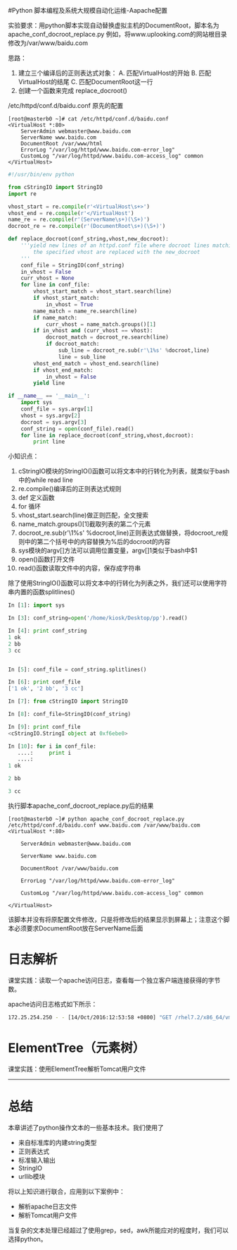 #Python 脚本编程及系统大规模自动化运维-Aapache配置

实验要求：用python脚本实现自动替换虚拟主机的DocumentRoot，脚本名为apache_conf_docroot_replace.py
例如，将www.uplooking.com的网站根目录修改为/var/www/baidu.com

思路：
1. 建立三个编译后的正则表达式对象：
	A. 匹配VirtualHost的开始
	B. 匹配VirtualHost的结尾
	C. 匹配DocumentRoot这一行
2. 创建一个函数来完成 replace_docroot()

/etc/httpd/conf.d/baidu.conf 原先的配置
```shell
[root@masterb0 ~]# cat /etc/httpd/conf.d/baidu.conf
<VirtualHost *:80>
    ServerAdmin webmaster@www.baidu.com
    ServerName www.baidu.com
	DocumentRoot /var/www/html
    ErrorLog "/var/log/httpd/www.baidu.com-error_log"
    CustomLog "/var/log/httpd/www.baidu.com-access_log" common
</VirtualHost>
```

```python
#!/usr/bin/env python

from cStringIO import StringIO
import re

vhost_start = re.compile(r'<VirtualHost\s+>')
vhost_end = re.compile(r'</VirtualHost')
name_re = re.compile(r'(ServerName\s+)(\S+)')
docroot_re = re.compile(r'(DocumentRoot\s+)(\S+)')

def replace_docroot(conf_string,vhost,new_docroot):
	'''yield new lines of an httpd.conf file where docroot lines matching
		the specified vhost are replaced with the new_docroot
	'''
	conf_file = StringIO(conf_string)
	in_vhost = False
	curr_vhost = None
	for line in conf_file:
		vhost_start_match = vhost_start.search(line)
		if vhost_start_match:
			in_vhost = True
		name_match = name_re.search(line)
		if name_match:
			curr_vhost = name_match.groups()[1]
		if in_vhost and (curr_vhost == vhost):
			docroot_match = docroot_re.search(line)
			if docroot_match:
				sub_line = docroot_re.sub(r'\1%s' %docroot,line)
				line = sub_line
		vhost_end_match = vhost_end.search(line)
		if vhost_end_match:
			in_vhost = False
		yield line

if __name__ == '__main__':
	import sys
	conf_file = sys.argv[1]
	vhost = sys.argv[2]
	docroot = sys.argv[3]
	conf_string = open(conf_file).read()
	for line in replace_docroot(conf_string,vhost,docroot):
		print line
```

小知识点：
1. cStringIO模块的StringIO()函数可以将文本中的行转化为列表，就类似于bash中的while read line
2. re.compile()编译后的正则表达式规则
3. def 定义函数
4. for 循环
5. vhost_start.search(line)做正则匹配，全文搜索
6. name_match.groups()[1]截取列表的第二个元素
7. docroot_re.sub(r'\1%s' %docroot,line)正则表达式做替换，将docroot_re规则中的第二个括号中的内容替换为%后的docroot的内容
8. sys模块的argv[]方法可以调用位置变量，argv[]1类似于bash中$1
9. open()函数打开文件
10. read()函数读取文件中的内容，保存成字符串

除了使用StringIO()函数可以将文本中的行转化为列表之外，我们还可以使用字符串内置的函数splitlines()
```python
In [1]: import sys

In [3]: conf_string=open('/home/kiosk/Desktop/pp').read()

In [4]: print conf_string
1 ok
2 bb
3 cc


In [5]: conf_file = conf_string.splitlines()

In [6]: print conf_file
['1 ok', '2 bb', '3 cc']

In [7]: from cStringIO import StringIO

In [8]: conf_file=StringIO(conf_string)

In [9]: print conf_file
<cStringIO.StringI object at 0xf6ebe0>

In [10]: for i in conf_file:
   ....:     print i
   ....:     
1 ok

2 bb

3 cc
```

执行脚本apache_conf_docroot_replace.py后的结果
```
[root@masterb0 ~]# python apache_conf_docroot_replace.py /etc/httpd/conf.d/baidu.conf www.baidu.com /var/www/baidu.com
<VirtualHost *:80>

    ServerAdmin webmaster@www.baidu.com

    ServerName www.baidu.com

    DocumentRoot /var/www/baidu.com

    ErrorLog "/var/log/httpd/www.baidu.com-error_log"

    CustomLog "/var/log/httpd/www.baidu.com-access_log" common

</VirtualHost>

```
该脚本并没有将原配置文件修改，只是将修改后的结果显示到屏幕上；注意这个脚本必须要求DocumentRoot放在ServerName后面

# 日志解析

课堂实践：读取一个apache访问日志，查看每一个独立客户端连接获得的字节数。

apache访问日志格式如下所示：
```bash
172.25.254.250 - - [14/Oct/2016:12:53:58 +0800] "GET /rhel7.2/x86_64/vms/db100-masterb-vdb.qcow2 HTTP/1.1" 200 197120 "-" "curl/7.29.0"
```

# ElementTree（元素树）


课堂实践：使用ElementTree解析Tomcat用户文件

---

# 总结

本章讲述了python操作文本的一些基本技术。我们使用了
* 来自标准库的内建string类型
* 正则表达式
* 标准输入输出
* StringIO
* urllib模块

将以上知识进行联合，应用到以下案例中：
* 解析apache日志文件
* 解析Tomcat用户文件

当复杂的文本处理已经超过了使用grep，sed，awk所能应对的程度时，我们可以选择python。

